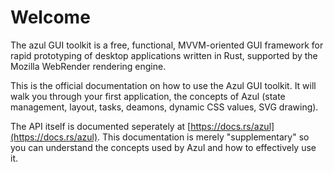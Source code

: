 # Welcome

The azul GUI toolkit is a free, functional, MVVM-oriented
GUI framework for rapid prototyping of desktop applications
written in Rust, supported by the Mozilla WebRender rendering engine.

This is the official documentation on how to use the Azul GUI toolkit.
It will walk you through your first application, the concepts of Azul
(state management, layout, tasks, deamons, dynamic CSS values, SVG drawing).

The API itself is documented seperately at [https://docs.rs/azul](https://docs.rs/azul).
This documentation is merely "supplementary" so you can understand the concepts
used by Azul and how to effectively use it.